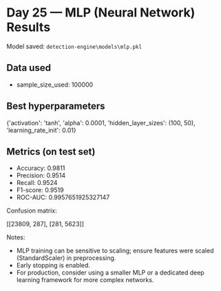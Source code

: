 # Day 25 — MLP (Neural Network) Results

Model saved: `detection-engine\models\mlp.pkl`

## Data used
- sample_size_used: 100000

## Best hyperparameters

{'activation': 'tanh', 'alpha': 0.0001, 'hidden_layer_sizes': (100, 50), 'learning_rate_init': 0.01}

## Metrics (on test set)

- Accuracy: 0.9811
- Precision: 0.9514
- Recall: 0.9524
- F1-score: 0.9519
- ROC-AUC: 0.9957651925327147

Confusion matrix:

[[23809, 287], [281, 5623]]

Notes:
- MLP training can be sensitive to scaling; ensure features were scaled (StandardScaler) in preprocessing.
- Early stopping is enabled.
- For production, consider using a smaller MLP or a dedicated deep learning framework for more complex networks.

